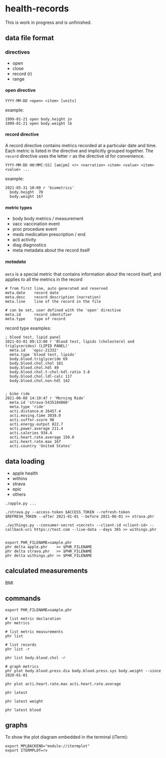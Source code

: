 # health-records

This is work in progress and is unfinished.


## data file format


### directives

- open
- close
- record (r)
- range


#### open directive

```
YYYY-MM-DD <open> <item> [units]
```

example:

```
1999-01-21 open body.height in
1999-01-21 open body.weight lb
```

#### record directive

A record directive contains metrics recorded at a particular date and time. Each metric is listed in the directive and implicitly grouped together. The `record` directive uses the letter `r` as the directive id for convenience.

```
YYYY-MM-DD HH:MM[:SS] [am|pm] <r> <narration> <item> <value> <item> <value> ...
```

example:

```
2021-05-31 10:00 r 'biometrics'
  body.height  70
  body.weight 167
```


#### metric types

- body body metrics / measurement
- vacc vaccination event
- proc procedure event
- meds medication prescription / end
- acti activity
- diag diagnostics
- meta metadata about the record itself

##### metadata

`meta` is a special metric that contains information about the record itself, and applies to all the metrics in the record

```
# from first line, auto generated and reserved
meta.date    record date
meta.desc    record description (narration)
meta.line    line of the record in the file

# can be set, user defined with the 'open' directive
meta.id      record identifier
meta.type    type of record
```

record type examples:
```
; blood test, lipid panel
2021-03-01 09:13:00 r 'Blood test, lipids (cholesterol and triglycerides) (LIPID PANEL)'
  meta.id   'epic-21332'
  meta.type 'blood test, lipids'
  body.blood.triglyceride 69
  body.blood.chol.chol 181
  body.blood.chol.hdl 49
  body.blood.chol.t-chol-hdl.ratio 3.8
  body.blood.chol.ldl-calc 117
  body.blood.chol.non-hdl 142


; bike ride
2021-06-08 14:10:47 r 'Morning Ride'
  meta.id 'strava-5435184860'
  meta.type 'ride'
  acti.distance.m 26457.4
  acti.moving.time 3838.0
  acti.suffer.score 98
  acti.energy.output 822.7
  acti.power.average 211.4
  acti.calories 934.4
  acti.heart.rate.average 150.0
  acti.heart.rate.max 167
  acti.country 'United States'
```

## data loading

- apple health
- withins
- strava
- epic
- others

```
./apple.py ...

./strava.py --access-token $ACCESS_TOKEN --refresh-token $REFRESH_TOKEN --after 2021-01-01 --before 2021-06-01 >> strava.phr

./withings.py --consumer-secret <secret> --client-id <client-id> --callback-uri https://test.com --live-data --days 365 >> withings.phr


export PHR_FILENAME=sample.phr
phr delta apple.phr    >> $PHR_FILENAME
phr delta strava.phr   >> $PHR_FILENAME
phr delta withings.phr >> $PHR_FILENAME

```

## calculated measurements

BMI

## commands

```
export PHR_FILENAME=sample.phr

# list metric declaration
phr metrics

# list metric measurements
phr list

# list records
phr list -r

phr list body.blood.chol -r

# graph metrics
phr plot body.blood.press.dia body.blood.press.sys body.weight --since 2020-01-01

phr plot acti.heart.rate.max acti.heart.rate.average

phr latest

phr latest weight

phr latest blood
```

## graphs

To show the plot diagram embedded in the terminal (iTerm):
```
export MPLBACKEND="module://itermplot"
export ITERMPLOT=rv
```
